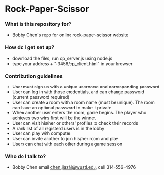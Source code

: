 # Rock-Paper-Scissor #

### What is this repository for? ###

* Bobby Chen's repo for online rock-paper-scissor website

### How do I get set up? ###

* download the files, run cp_server.js using node.js
* type your address + ":3456/cp_client.html" in your browser

### Contribution guidelines ###

* User must sign up with a unique username and corresponding password
* User can log in with those credentials, and can change password (current password required)
* User can create a room with a room name (must be unique). The room can have an optional password to make it private
* When another user enters the room, game begins. The player who achieves two wins first will be the winner.
* User can visit his/her or others' profiles to check their records
* A rank list of all registerd users is in the lobby
* User can play with computer
* User can invite another to join his/her room and play
* Users can chat with each other during a game session

### Who do I talk to? ###

* Bobby Chen email chen.jiazhi@wustl.edu, cell 314-556-4976 
